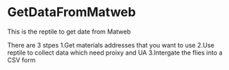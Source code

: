 # GetDataFromMatweb
This is the reptile to get date from Matweb

There are 3 stpes 
1.Get materials addresses that you want to use
2.Use reptile to collect data which need proixy and UA
3.Intergate the flies into a CSV form
